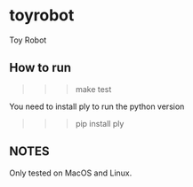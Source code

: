 # toyrobot

Toy Robot

## How to run

>>> make test

You need to install ply to run the python version

>>> pip install ply

## NOTES

Only tested on MacOS and Linux.
